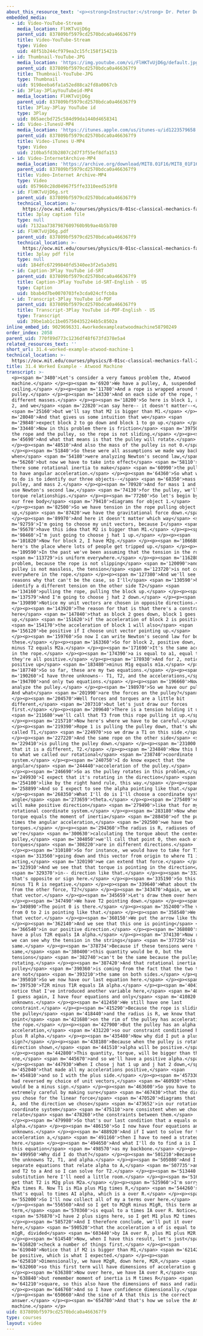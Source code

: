 ```yaml
---
about_this_resource_text: '<p><strong>Instructor:</strong> Dr. Peter Dourmashkin</p>'
embedded_media:
  - id: Video-YouTube-Stream
    media_location: FlHKTvUjD6g
    parent_uid: 837809bf5979cd2570bdca0a466367f9
    title: Video-YouTube-Stream
    type: Video
    uid: 48f51b244cf979ea2c15fc158f15421b
  - id: Thumbnail-YouTube-JPG
    media_location: 'https://img.youtube.com/vi/FlHKTvUjD6g/default.jpg'
    parent_uid: 837809bf5979cd2570bdca0a466367f9
    title: Thumbnail-YouTube-JPG
    type: Thumbnail
    uid: 9198eeba6fa1a52ed88ca2fd8a0067cb
  - id: 3Play-3PlayYouTubeid-MP4
    media_location: FlHKTvUjD6g
    parent_uid: 837809bf5979cd2570bdca0a466367f9
    title: 3Play-3Play YouTube id
    type: 3Play
    uid: 865aecbd725c584d99da1440d4658341
  - id: Video-iTunesU-MP4
    media_location: 'https://itunes.apple.com/us/itunes-u/id1223579658'
    parent_uid: 837809bf5979cd2570bdca0a466367f9
    title: Video-iTunes U-MP4
    type: Video
    uid: 210ba5fd3b2807c2d7f3f55ef8dfa153
  - id: Video-InternetArchive-MP4
    media_location: 'https://archive.org/download/MIT8.01F16/MIT8_01F16_L31v04_360p.mp4'
    parent_uid: 837809bf5979cd2570bdca0a466367f9
    title: Video-Internet Archive-MP4
    type: Video
    uid: 057960c28d04967f5ffe3310eed519f8
  - id: FlHKTvUjD6g.srt
    parent_uid: 837809bf5979cd2570bdca0a466367f9
    technical_location: >-
      https://ocw.mit.edu/courses/physics/8-01sc-classical-mechanics-fall-2016/week-10-rotational-motion/31.4-worked-example-atwood-machine/31.4-worked-example-atwood-machine-1/FlHKTvUjD6g.srt
    title: 3play caption file
    type: null
    uid: 7132aa7387987609760b9b9ae4b5b780
  - id: FlHKTvUjD6g.pdf
    parent_uid: 837809bf5979cd2570bdca0a466367f9
    technical_location: >-
      https://ocw.mit.edu/courses/physics/8-01sc-classical-mechanics-fall-2016/week-10-rotational-motion/31.4-worked-example-atwood-machine/31.4-worked-example-atwood-machine-1/FlHKTvUjD6g.pdf
    title: 3play pdf file
    type: null
    uid: 184dfc67299840fd5340ee3f2e5a3d91
  - id: Caption-3Play YouTube id-SRT
    parent_uid: 837809bf5979cd2570bdca0a466367f9
    title: Caption-3Play YouTube id-SRT-English - US
    type: Caption
    uid: bbab4d7be0070703fe3cda024cffcb8a
  - id: Transcript-3Play YouTube id-PDF
    parent_uid: 837809bf5979cd2570bdca0a466367f9
    title: Transcript-3Play YouTube id-PDF-English - US
    type: Transcript
    uid: 39be1ab1c1be057504352244b5c8502a
inline_embed_id: 9029696331.4workedexampleatwoodmachine58790249
order_index: 2058
parent_uid: 770f89d773c1236df48f673fd378e5a4
related_resources_text: ''
short_url: 31.4-worked-example-atwood-machine-1
technical_location: >-
  https://ocw.mit.edu/courses/physics/8-01sc-classical-mechanics-fall-2016/week-10-rotational-motion/31.4-worked-example-atwood-machine/31.4-worked-example-atwood-machine-1
title: 31.4 Worked Example - Atwood Machine
transcript: >-
  <p><span m='3480'>Let's consider a very famous problem the, Atwood
  machine.</span> </p><p><span m='6920'>We have a pulley, A, suspended from a
  ceiling.</span> </p><p><span m='11780'>And a rope is wrapped around the
  pulley.</span> </p><p><span m='14330'>And on each side of the rope, there's
  different masses.</span> </p><p><span m='18200'>So here is block 1, and block
  2, and we</span> <span m='22820'>can say here-- it doesn't matter--</span>
  <span m='25160'>but we'll say that M2 is bigger than M1.</span> </p><p><span
  m='28040'>And that gives us some intuition that we</span> <span
  m='29840'>expect block 2 to go down and block 1 to go up.</span> </p><p><span
  m='33440'>Now in this problem there is friction</span> <span m='39750'>between
  the rope and the pulley, so the rope is not sliding.</span> </p><p><span
  m='45690'>And what that means is that the pulley will rotate.</span>
  </p><p><span m='48510'>And also the mass of the pulley is not 0.</span>
  </p><p><span m='51840'>So these were all assumptions we made way back
  when</span> <span m='54180'>were analyzing Newton's second law,</span> <span
  m='56260'>but now we have to take into effect</span> <span m='58110'>that
  there some rotational inertia to make</span> <span m='60990'>the pulley start
  to have angular acceleration.</span> </p><p><span m='64360'>So what we'd like
  to do is to identify our three objects--</span> <span m='68350'>mass 1, the
  pulley, and mass 2.</span> </p><p><span m='70920'>And for mass 1 and mass 2,
  use Newton's second law,</span> <span m='74130'>for the pulley, we'll use our
  torque relationships.</span> </p><p><span m='77260'>So let's begin by drawing
  our free body</span> <span m='79410'>diagrams for object 1.</span>
  </p><p><span m='82500'>So we have tension in the rope pulling object 1
  up,</span> <span m='87420'>we have the gravitational force down.</span>
  </p><p><span m='89970'>And here it doesn't matter which way</span> <span
  m='92759'>I'm going to choose my unit vectors, because I</span> <span
  m='95670'>have this idea that M2 is bigger than M1.</span> </p><p><span
  m='98460'>I'm just going to choose j hat 1 up.</span> </p><p><span
  m='101820'>Now for block 2, I have M2g.</span> </p><p><span m='106680'>Now
  here's the place where lots of people get tripped up.</span> </p><p><span
  m='109590'>In the past we've been assuming that the tension in the rope</span>
  <span m='113729'>is uniform everywhere.</span> </p><p><span m='116280'>In this
  problem, because the rope is not slipping</span> <span m='120090'>and the
  pulley is not massless, the tension</span> <span m='123720'>is not constant
  everywhere in the rope.</span> </p><p><span m='127380'>And we'll see more
  reasons why that can't be the case, so I'll</span> <span m='130590'>have to
  identify a different tension on the other side T2</span> <span
  m='134160'>pulling the rope, pulling the block up.</span> </p><p><span
  m='137579'>And I'm going to choose j hat 2 down.</span> </p><p><span
  m='139890'>Notice my unit vectors are chosen in opposite directions.</span>
  </p><p><span m='143920'>The reason for that is that there's a constraint
  here</span> <span m='147840'>that as block 2 goes down, block 1 goes
  up,</span> <span m='151620'>if the acceleration of block 2 is positive,</span>
  <span m='154170'>the acceleration of block 1 will also</span> <span
  m='156120'>be positive if I choose unit vector pointing up.</span>
  </p><p><span m='159760'>So now I can write Newton's second law for both of
  these.</span> </p><p><span m='163360'>So for block 2, positive down, and 2g
  minus T2 equals M2a.</span> </p><p><span m='171690'>It's the same acceleration
  in the rope.</span> </p><p><span m='174390'>a is equal to a1, equal to a2,
  they're all positive.</span> </p><p><span m='178930'>And for 2, notice I have
  positive up</span> <span m='183480'>minus M1g equals m1a.</span> </p><p><span
  m='187740'>So so far, these are my two equations.</span> </p><p><span
  m='190260'>I have three unknowns-- T1, T2, and the accelerations,</span> <span
  m='194700'>and only two equations.</span> </p><p><span m='196660'>Now let's
  analyze the pulley.</span> </p><p><span m='198970'>So we have our pulley A.
  And what</span> <span m='201990'>are the forces on the pulley?</span>
  </p><p><span m='204570'>Well forces and torques are a little bit
  different,</span> <span m='207310'>but let's just draw our forces
  first.</span> </p><p><span m='209640'>There is a tension holding it up,</span>
  <span m='211680'>we'll call that T3 from this rope pulling it up.</span>
  </p><p><span m='215710'>Now here's where we have to be careful.</span>
  </p><p><span m='219390'>Rope 1 is pulling the pulley down, that's what we
  called T1,</span> <span m='224970'>so we draw a T1 on this side.</span>
  </p><p><span m='227220'>And the same rope on the other side</span> <span
  m='229410'>is pulling the pulley down.</span> </p><p><span m='231000'>Notice
  that it is a different, T2.</span> </p><p><span m='234840'>Now this brings us
  to what we called our rotational</span> <span m='238740'>coordinate
  system.</span> </p><p><span m='240750'>I do know expect that the
  angular</span> <span m='244440'>acceleration of the pulley.</span>
  </p><p><span m='246690'>So as the pulley rotates in this problem,</span> <span
  m='249930'>I expect that it's rotating in the direction</span> <span
  m='254100'>like by the right hand rule, this way.</span> </p><p><span
  m='258899'>And so I expect to see the alpha pointing like that.</span>
  </p><p><span m='268350'>What I'll do is I'll choose a coordinate system for an
  angle</span> <span m='273659'>theta.</span> </p><p><span m='275409'>And that
  will make positive direction</span> <span m='279490'>like that for my
  rotational coordinate system.</span> </p><p><span m='283180'>Now when we write
  torque equals the moment of inertia</span> <span m='288450'>of the pulley,
  times the angular acceleration,</span> <span m='292500'>we have two
  torques.</span> </p><p><span m='294360'>The radius is R, radiuses of R. And if
  we're</span> <span m='300630'>calculating the torque about the center of the
  pulley,</span> <span m='304050'>we'll call that point 0, then each of these
  torques</span> <span m='308220'>are in different directions.</span>
  </p><p><span m='310180'>So for instance, we would have to take for T1</span>
  <span m='313560'>going down and this vector from origin to where T1 is
  acting,</span> <span m='320190'>we can extend that force.</span> </p><p><span
  m='323910'>And we see that that torque is pointing in the direction</span>
  <span m='329370'>in-- direction like that.</span> </p><p><span m='332940'>And
  that's opposite or sign here.</span> </p><p><span m='335190'>So this torque,
  minus T1 R is negative.</span> </p><p><span m='339640'>What about the torque
  from the other force, T2?</span> </p><p><span m='343470'>Again, we would draw
  that vector.</span> </p><p><span m='345659'>Let's draw them over here.</span>
  </p><p><span m='347490'>We have T2 pointing down.</span> </p><p><span
  m='349890'>The point 0 is there.</span> </p><p><span m='352400'>The vector
  from 0 to 2 is pointing like that.</span> </p><p><span m='358540'>We extend
  that vector.</span> </p><p><span m='360150'>We put the arrow like that.</span>
  </p><p><span m='362140'>And we see that this one is pointing</span> <span
  m='366540'>in our positive direction.</span> </p><p><span m='368080'>So we
  have a plus T2R equals IA alpha.</span> </p><p><span m='374130'>Now right away
  we can see why the tension in the strings</span> <span m='377250'>is not the
  same.</span> </p><p><span m='378734'>Because if these tensions were the
  same,</span> <span m='380400'>this quantity would be 0, but the
  tensions</span> <span m='382740'>can't be the same because the pulley is
  rotating.</span> </p><p><span m='387420'>And that rotational inertia of the
  pulley</span> <span m='390360'>is coming from the fact that the two torques
  are not</span> <span m='393210'>the same on both sides.</span> </p><p><span
  m='395010'>So we now have our last equation here.</span> </p><p><span
  m='397530'>T2R minus T1R equals IA alpha.</span> </p><p><span m='404190'>But
  notice that I've introduced another variable here,</span> <span m='408540'>so
  I guess again, I have four equations and only</span> <span m='410820'>three
  unknowns.</span> </p><p><span m='412450'>We still have one last
  constraint.</span> </p><p><span m='415290'>Because the rope is sliding along
  the pulley</span> <span m='418440'>and the radius is R, we know that a
  point</span> <span m='421680'>on the rim of the pulley has acceleration A of
  the rope.</span> </p><p><span m='427900'>But the pulley has an alpha angular
  acceleration,</span> <span m='431220'>so our constraint conditioned here is
  plus R alpha.</span> </p><p><span m='435480'>Now why did I put a plus
  sign?</span> </p><p><span m='438180'>Because when the pulley is rotating the
  direction shown,</span> <span m='441510'>alpha will be positive.</span>
  </p><p><span m='442800'>This quantity, torque, will be bigger than this
  one,</span> <span m='445670'>and so we'll have a positive alpha.</span>
  </p><p><span m='447930'>When I chose j hat 1 up and j hat 2 down,</span> <span
  m='452040'>that made all my accelerations positive,</span> <span
  m='454810'>and so I with the plus side.</span> </p><p><span m='457330'>If I
  had reversed my choice of unit vectors,</span> <span m='460930'>then this
  would be a minus sign.</span> </p><p><span m='463600'>So you have to be
  extremely careful by making sure</span> <span m='467430'>that the directions
  you chose for the linear force</span> <span m='470520'>diagrams that give us
  A, and the direction we chose</span> <span m='473652'>in our rotational
  coordinate system</span> <span m='475110'>are consistent when we choose to
  relate</span> <span m='478260'>the constraints between them.</span>
  </p><p><span m='479980'>So that's our last condition that a equals our R
  alpha.</span> </p><p><span m='486150'>So I now have four equations and four
  unknowns.</span> </p><p><span m='488920'>And if I want to solve for the
  acceleration a,</span> <span m='491160'>then I have to need a strategy
  here.</span> </p><p><span m='494650'>And what I'll do to find a is I'll use
  this equation</span> <span m='498570'>as my backbone.</span> </p><p><span
  m='499950'>Why did I do that?</span> </p><p><span m='501210'>Because I have
  the unknowns T2, T1, and alpha.</span> </p><p><span m='505080'>And I have
  separate equations that relate alpha to A,</span> <span m='507735'>and T1 to a
  and T2 to a And so I can solve for T2.</span> </p><p><span m='513440'>And
  substitution here I'll need a little room.</span> </p><p><span m='516480'>So I
  get that T2 is M2g plus M2a.</span> </p><p><span m='525960'>I'm sorry, minus
  M2a times R. Now T1 is M1a plus M1g times R,</span> <span m='544260'>and
  that's equal to times AI alpha, which is a over R.</span> </p><p><span
  m='552000'>So I'll now collect all of my a terms over here.</span>
  </p><p><span m='556560'>And so I get to M2gR minus M1gR, this term and this
  term,</span> <span m='570360'>is equal to a times IA over R. Notice</span>
  <span m='576870'>I have 2 plus signs here, so I get M1 plus M2 times R.</span>
  </p><p><span m='585720'>And I therefore conclude, we'll put it over
  here,</span> <span m='590520'>that the acceleration a of is equal to M2 minus
  m1gR, divided</span> <span m='603440'>by IA over R, plus M1 plus M2R.</span>
  </p><p><span m='614540'>Now, when I have this result, let's just</span> <span
  m='616820'>check a number of things first.</span> </p><p><span
  m='619040'>Notice that if M2 is bigger than M1,</span> <span m='621420'>a will
  be positive, which is what I expected.</span> </p><p><span
  m='625810'>Dimensionally, we have M2gR, down here, M2R,</span> <span
  m='632060'>so this first term will have dimensions of acceleration g.</span>
  </p><p><span m='636380'>Now over here, we have IA over R,</span> <span
  m='638840'>but remember moment of inertia is M times R</span> <span
  m='641210'>square, so this also have the dimensions of mass and radius.</span>
  </p><p><span m='646760'>And so I have confidence dimensionally.</span>
  </p><p><span m='650660'>And the sine of A that this is the correct
  answer.</span> </p><p><span m='654780'>And that's how we solve the Atwood
  machine.</span> </p>
uid: 837809bf5979cd2570bdca0a466367f9
type: courses
layout: video
---
```

